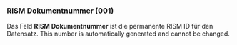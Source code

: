 ### RISM Dokumentnummer (001)

Das Feld **RISM Dokumentnummer** ist die permanente RISM ID für den Datensatz. This number is automatically generated and cannot be changed.  
